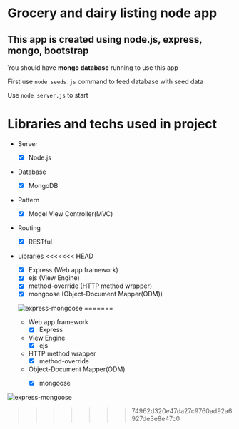 # Grocery and dairy listing node app

## This app is created using **node.js, express, mongo, bootstrap**

You should have **mongo database** running to use this app

First use `node seeds.js` command to feed database with seed data

Use `node server.js` to start

# Libraries and techs used in project

- Server
  - [x] Node.js
- Database
  - [x] MongoDB
- Pattern
  - [x] Model View Controller(MVC)
- Routing
  - [x] RESTful
- Libraries
<<<<<<< HEAD

  - [x] Express (Web app framework)
  - [x] ejs (View Engine)
  - [x] method-override (HTTP method wrapper)
  - [x] mongoose (Object-Document Mapper(ODM))

  ![express-mongoose](https://user-images.githubusercontent.com/78971120/147103545-8c141d75-c0dc-4b4d-bfce-c9b96b9214ea.gif)
=======
  - Web app framework
    - [x] Express
  - View Engine
    - [x] ejs
  - HTTP method wrapper
    - [x] method-override
  - Object-Document Mapper(ODM)
    - [x] mongoose


![express-mongoose](https://user-images.githubusercontent.com/78971120/147103545-8c141d75-c0dc-4b4d-bfce-c9b96b9214ea.gif)
>>>>>>> 74962d320e47da27c9760ad92a6927de3e8e47c0
